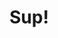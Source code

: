 # Sup!

<!---
Asemahle-coder/Asemahle-coder is a ✨ special ✨ repository because its `README.md` (this file) appears on your GitHub profile.
You can click the Preview link to take a look at your changes.
--->
